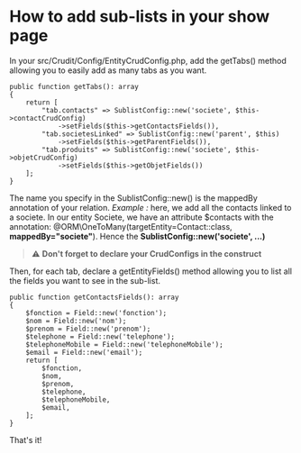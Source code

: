 # How to add sub-lists in your show page

In your src/Crudit/Config/EntityCrudConfig.php, add the getTabs() method allowing you to easily add as many 
tabs as you want.
    
    public function getTabs(): array
    {
        return [
            "tab.contacts" => SublistConfig::new('societe', $this->contactCrudConfig)
                ->setFields($this->getContactsFields()),
            "tab.societesLinked" => SublistConfig::new('parent', $this)
                ->setFields($this->getParentFields()),
            "tab.produits" => SublistConfig::new('societe', $this->objetCrudConfig)
                ->setFields($this->getObjetFields())
        ];
    }

The name you specify in the SublistConfig::new() is the mappedBy annotation of your relation.
_Example :_ here, we add all the contacts linked to a societe. In our entity Societe, we have an attribute $contacts with 
the annotation: @ORM\OneToMany(targetEntity=Contact::class, **mappedBy="societe"**). Hence the 
**SublistConfig::new('societe', ...)**

> :warning: **Don't forget to declare your CrudConfigs in the construct**

Then, for each tab, declare a getEntityFields() method allowing you to list all the fields you want to see in the sub-list.

    public function getContactsFields(): array
    {
        $fonction = Field::new('fonction');
        $nom = Field::new('nom');
        $prenom = Field::new('prenom');
        $telephone = Field::new('telephone');
        $telephoneMobile = Field::new('telephoneMobile');
        $email = Field::new('email');
        return [
            $fonction,
            $nom,
            $prenom,
            $telephone,
            $telephoneMobile,
            $email,
        ];
    }

That's it!

